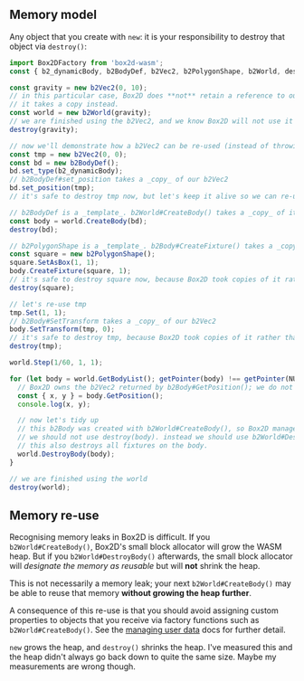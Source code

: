 ## Memory model

Any object that you create with `new`: it is your responsibility to destroy that object via `destroy()`:

```js
import Box2DFactory from 'box2d-wasm';
const { b2_dynamicBody, b2BodyDef, b2Vec2, b2PolygonShape, b2World, destroy, getPointer, NULL } = await Box2DFactory();

const gravity = new b2Vec2(0, 10);
// in this particular case, Box2D does **not** retain a reference to our b2Vec2
// it takes a copy instead.
const world = new b2World(gravity);
// we are finished using the b2Vec2, and we know Box2D will not use it either.
destroy(gravity);

// now we'll demonstrate how a b2Vec2 can be re-used (instead of throwing it away immediately)
const tmp = new b2Vec2(0, 0);
const bd = new b2BodyDef();
bd.set_type(b2_dynamicBody);
// b2BodyDef#set_position takes a _copy_ of our b2Vec2
bd.set_position(tmp);
// it's safe to destroy tmp now, but let's keep it alive so we can re-use it.

// b2BodyDef is a _template_. b2World#CreateBody() takes a _copy_ of it.
const body = world.CreateBody(bd);
destroy(bd);

// b2PolygonShape is a _template_. b2Body#CreateFixture() takes a _copy_ of it.
const square = new b2PolygonShape();
square.SetAsBox(1, 1);
body.CreateFixture(square, 1);
// it's safe to destroy square now, because Box2D took copies of it rather than retaining a reference
destroy(square);

// let's re-use tmp
tmp.Set(1, 1);
// b2Body#SetTransform takes a _copy_ of our b2Vec2
body.SetTransform(tmp, 0);
// it's safe to destroy tmp, because Box2D took copies of it rather than retaining a reference
destroy(tmp);

world.Step(1/60, 1, 1);

for (let body = world.GetBodyList(); getPointer(body) !== getPointer(NULL); body = body.GetNext()) {
  // Box2D owns the b2Vec2 returned by b2Body#GetPosition(); we do not need to destroy it
  const { x, y } = body.GetPosition();
  console.log(x, y);

  // now let's tidy up
  // this b2Body was created with b2World#CreateBody(), so Box2D manages the memory, not us.
  // we should not use destroy(body). instead we should use b2World#DestroyBody()
  // this also destroys all fixtures on the body.
  world.DestroyBody(body);
}

// we are finished using the world
destroy(world);
```

## Memory re-use

Recognising memory leaks in Box2D is difficult. If you `b2World#CreateBody()`, Box2D's small block allocator will grow the WASM heap. But if you `b2World#DestroyBody()` afterwards, the small block allocator will _designate the memory as reusable_ but will **not** shrink the heap.

This is not necessarily a memory leak; your next `b2World#CreateBody()` may be able to reuse that memory **without growing the heap further**.

A consequence of this re-use is that you should avoid assigning custom properties to objects that you receive via factory functions such as `b2World#CreateBody()`. See the [managing user data](user-data.md) docs for further detail.

`new` grows the heap, and `destroy()` shrinks the heap. I've measured this and the heap didn't always go back down to quite the same size. Maybe my measurements are wrong though.